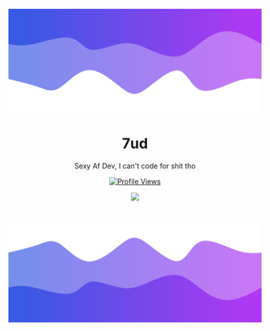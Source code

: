 
![Header](./header.png)

<h1 align="center">7ud</h1>
<p align="center">Sexy Af Dev, I can't code for shit tho</p>
<a href="https://github.com/7ud">
  <p align="center">
    <img src="https://komarev.com/ghpvc/?username=7ud" alt="Profile Views">
  </p>
</a>

<p align="center">
  <img src="https://discord.c99.nl/widget/theme-4/693502062650064906.png" />
  <br />
  <br />
</p>

![Footer](./footer.png)
